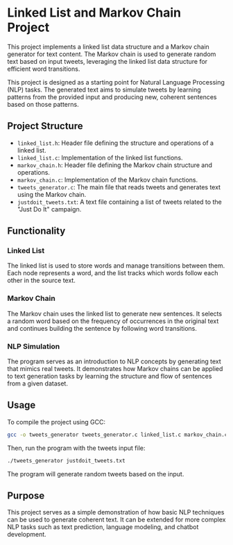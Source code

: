 
# Linked List and Markov Chain Project

This project implements a linked list data structure and a Markov chain generator for text content. The Markov chain is used to generate random text based on input tweets, leveraging the linked list data structure for efficient word transitions. 

This project is designed as a starting point for Natural Language Processing (NLP) tasks. The generated text aims to simulate tweets by learning patterns from the provided input and producing new, coherent sentences based on those patterns.

## Project Structure

- `linked_list.h`: Header file defining the structure and operations of a linked list.
- `linked_list.c`: Implementation of the linked list functions.
- `markov_chain.h`: Header file defining the Markov chain structure and operations.
- `markov_chain.c`: Implementation of the Markov chain functions.
- `tweets_generator.c`: The main file that reads tweets and generates text using the Markov chain.
- `justdoit_tweets.txt`: A text file containing a list of tweets related to the "Just Do It" campaign.

## Functionality

### Linked List
The linked list is used to store words and manage transitions between them. Each node represents a word, and the list tracks which words follow each other in the source text.

### Markov Chain
The Markov chain uses the linked list to generate new sentences. It selects a random word based on the frequency of occurrences in the original text and continues building the sentence by following word transitions.

### NLP Simulation
The program serves as an introduction to NLP concepts by generating text that mimics real tweets. It demonstrates how Markov chains can be applied to text generation tasks by learning the structure and flow of sentences from a given dataset.

## Usage

To compile the project using GCC:
```bash
gcc -o tweets_generator tweets_generator.c linked_list.c markov_chain.c
```

Then, run the program with the tweets input file:
```bash
./tweets_generator justdoit_tweets.txt
```

The program will generate random tweets based on the input.

## Purpose
This project serves as a simple demonstration of how basic NLP techniques can be used to generate coherent text. It can be extended for more complex NLP tasks such as text prediction, language modeling, and chatbot development.
